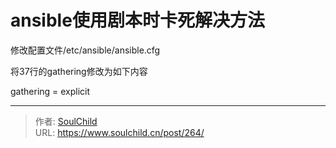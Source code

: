 # ansible使用剧本时卡死解决方法

<!--more-->
修改配置文件/etc/ansible/ansible.cfg

将37行的gathering修改为如下内容

gathering = explicit


---

> 作者: [SoulChild](https://www.soulchild.cn)  
> URL: https://www.soulchild.cn/post/264/  

